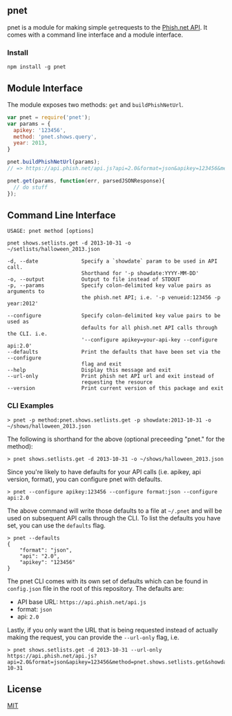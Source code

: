 ## pnet

pnet is a module for making simple `get`requests to the [Phish.net API](http://api.phish.net/). It comes with a command line interface and a module interface.

### Install

`npm install -g pnet`

## Module Interface

The module exposes two methods: `get` and `buildPhishNetUrl`.

```javascript
var pnet = require('pnet');
var params = {
  apikey: '123456',
  method: 'pnet.shows.query',
  year: 2013,
}

pnet.buildPhishNetUrl(params);
// => https://api.phish.net/api.js?api=2.0&format=json&apikey=123456&method=pnet.shows.query&year=2013'

pnet.get(params, function(err, parsedJSONResponse){
  // do stuff
});
```

## Command Line Interface

```
USAGE: pnet method [options]

pnet shows.setlists.get -d 2013-10-31 -o ~/setlists/halloween_2013.json

-d, --date              Specify a `showdate` param to be used in API call.
                        Shorthand for '-p showdate:YYYY-MM-DD'
-o, --output            Output to file instead of STDOUT
-p, --params            Specify colon-delimited key value pairs as arguments to
                        the phish.net API; i.e. '-p venueid:123456 -p year:2012'

--configure             Specify colon-delimited key value pairs to be used as
                        defaults for all phish.net API calls through the CLI. i.e.
                        '--configure apikey=your-api-key --configure api:2.0'
--defaults              Print the defaults that have been set via the --configure
                        flag and exit
--help                  Display this message and exit
--url-only              Print phish net API url and exit instead of
                        requesting the resource
--version               Print current version of this package and exit
```

### CLI Examples

```
> pnet -p method:pnet.shows.setlists.get -p showdate:2013-10-31 -o ~/shows/halloween_2013.json
```

The following is shorthand for the above (optional preceeding "pnet." for the method):

```
> pnet shows.setlists.get -d 2013-10-31 -o ~/shows/halloween_2013.json
```

Since you're likely to have defaults for your API calls (i.e. apikey, api version, format), you can configure pnet with defaults.

```
> pnet --configure apikey:123456 --configure format:json --configure api:2.0
```

The above command will write those defaults to a file at `~/.pnet` and will be used on subsequent API calls through the CLI. To list the defaults you have set, you can use the `defaults` flag.

```
> pnet --defaults
{
    "format": "json",
    "api": "2.0",
    "apikey": "123456"
}
```

The pnet CLI comes with its own set of defaults which can be found in `config.json` file in the root of this repository. The defaults are:

* API base URL: `https://api.phish.net/api.js`
* format: `json`
* api: `2.0`

Lastly, if you only want the URL that is being requested instead of actually making the request, you can provide the `--url-only` flag, i.e.

```
> pnet shows.setlists.get -d 2013-10-31 --url-only
https://api.phish.net/api.js?api=2.0&format=json&apikey=123456&method=pnet.shows.setlists.get&showdate=2013-10-31
```

## License

[MIT](https://github.com/benjreinhart/pnet/blob/master/LICENSE.txt)